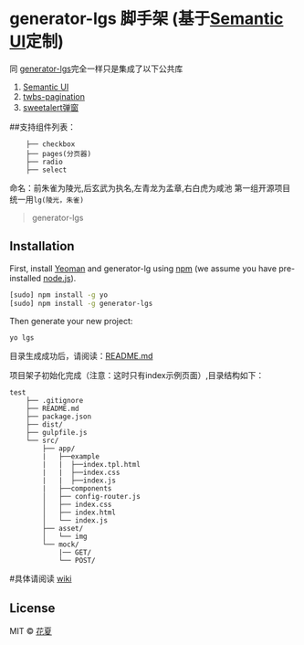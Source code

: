 # generator-lgs 脚手架 (基于[Semantic UI](http://semantic-ui.cn/introduction/getting-started.html)定制)
同 [generator-lgs](https://github.com/liubiao0810/generator-lgs)完全一样只是集成了以下公共库

1. [Semantic UI](http://semantic-ui.cn/introduction/getting-started.html)
2. [twbs-pagination](http://esimakin.github.io/twbs-pagination/)
3. [sweetalert弹窗](http://www.dglives.com/demo/sweetalert-master/example/)

##支持组件列表：

        ├── checkbox
        ├── pages(分页器)
        ├── radio
        ├── select
命名：前朱雀为陵光,后玄武为执名,左青龙为孟章,右白虎为咸池
第一组开源项目统一用`lg(陵光，朱雀)`

> generator-lgs
## Installation

First, install [Yeoman](http://yeoman.io) and generator-lg using [npm](https://www.npmjs.com/) (we assume you have pre-installed [node.js](https://nodejs.org/)).

```bash
[sudo] npm install -g yo
[sudo] npm install -g generator-lgs
```

Then generate your new project:

```bash
yo lgs
```
目录生成成功后，请阅读：[README.md](https://github.com/liubiao0810/generator-lg/blob/dev/generators/app/templates/README.md)

项目架子初始化完成（注意：这时只有index示例页面）,目录结构如下：

    test
        ├── .gitignore
        ├── README.md
        ├── package.json
        ├── dist/
        ├── gulpfile.js
        └── src/
            ├── app/
            |   ├──example
            |   |  ├──index.tpl.html
            |   |  ├──index.css
            |   |  ├──index.js
            |   ├──components
            │   ├── config-router.js
            │   ├── index.css
            │   ├── index.html
            │   └── index.js
            ├── asset/
            │   └── img
            └── mock/
                |── GET/
                └── POST/

#具体请阅读 [wiki](https://github.com/liubiao0810/generator-lg/wiki)

## License

MIT © [花夏](fex.onlove.cc)